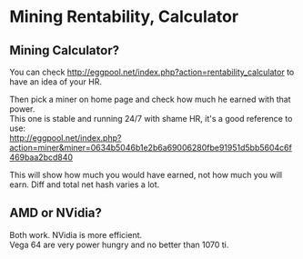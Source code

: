 # Mining Rentability, Calculator

## Mining Calculator?
You can check http://eggpool.net/index.php?action=rentability_calculator to have an idea of your HR.  

Then pick a miner on home page and check how much he earned with that power.  
This one is stable and running 24/7 with shame HR, it's a good reference to use:  
http://eggpool.net/index.php?action=miner&miner=0634b5046b1e2b6a69006280fbe91951d5bb5604c6f469baa2bcd840  
  
This will show how much you would have earned, not how much you will earn. Diff and total net hash varies a lot.

## AMD or NVidia?

Both work.
NVidia is more efficient.  
Vega 64 are very power hungry and no better than 1070 ti.

